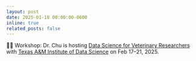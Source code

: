 ```yaml
---
layout: post
date: 2025-01-18 00:00:00-0600
inline: true
related_posts: false
---
```


👩‍🏫 Workshop: Dr. Chu is hosting [Data Science for Veterinary Researchers](https://tamids.tamu.edu/event/data-science-workshop-for-veterinary-researchers/) with [Texas A&M Institute of Data Science](tamids.tamu.edu/) on Feb 17–21, 2025.